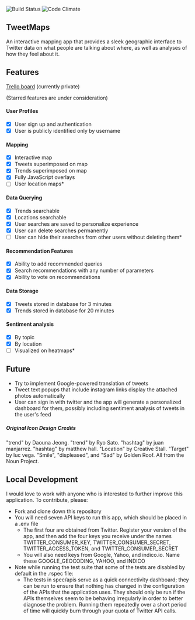 ![Build Status](https://codeship.com/projects/c042def0-4cf7-0133-5535-566112b803ab/status?branch=master)
![Code Climate](https://codeclimate.com/github/nathanielltaylor/trend-map.png)

## TweetMaps

An interactive mapping app that provides a sleek geographic interface to Twitter data on what people are talking about where, as well as analyses of how they feel about it.

## Features

[Trello board](https://trello.com/b/PmEn0OA2/trend-map) (currently private)

(Starred features are under consideration)

#### User Profiles
- [X] User sign up and authentication
- [X] User is publicly identified only by username

#### Mapping
- [X] Interactive map
- [X] Tweets superimposed on map
- [X] Trends superimposed on map
- [X] Fully JavaScript overlays
- [ ] User location maps*

#### Data Querying
- [X] Trends searchable
- [X] Locations searchable
- [X] User searches are saved to personalize experience
- [X] User can delete searches permanently
- [ ] User can hide their searches from other users without deleting them*

#### Recommendation Features
- [X] Ability to add recommended queries
- [X] Search recommendations with any number of parameters
- [X] Ability to vote on recommendations

#### Data Storage
- [X] Tweets stored in database for 3 minutes
- [X] Trends stored in database for 20 minutes

#### Sentiment analysis
- [X] By topic
- [X] By location
- [ ] Visualized on heatmaps*

## Future
- Try to implement Google-powered translation of tweets
- Tweet text popups that include instagram links display the attached photos automatically
- User can sign in with twitter and the app will generate a personalized dashboard for them, possibly including sentiment analysis of tweets in the user's feed

##### Original Icon Design Credits
"trend" by Daouna Jeong. "trend" by Ryo Sato. "hashtag" by juan manjarrez. "hashtag" by matthew hall. "Location" by Creative Stall. "Target" by luc vega. "Smile", "displeased", and "Sad" by Golden Roof. All from the Noun Project.

## Local Development

I would love to work with anyone who is interested to further improve this application. To contribute, please:
- Fork and clone down this repository
- You will need seven API keys to run this app, which should be placed in a .env file
  - The first four are obtained from Twitter. Register your version of the app, and then add the four keys you receive under the names TWITTER_CONSUMER_KEY, TWITTER_CONSUMER_SECRET, TWITTER_ACCESS_TOKEN, and TWITTER_CONSUMER_SECRET
  - You will also need keys from Google, Yahoo, and indico.io. Name these GOOGLE_GEOCODING, YAHOO, and INDICO
- Note while running the test suite that some of the tests are disabled by default in the .rspec file:
  - The tests in spec/apis serve as a quick connectivity dashboard; they can be run to ensure that nothing has changed in the configuration of the APIs that the application uses. They should only be run if the APIs themselves seem to be behaving irregularly in order to better diagnose the problem. Running them repeatedly over a short period of time will quickly burn through your quota of Twitter API calls.
